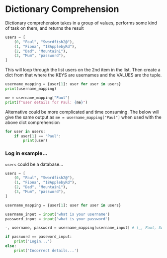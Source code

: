 # Dictionary Comprehension

Dictionary comprehension takes in a group of values, performs some kind of task on them, and returns the result

```python
users = [
    (0, "Paul", "Swordfish2@"),
    (1, "Fiona", "18ApplebyRd"),
    (2, "Dad", "Mountain1"),
    (3, "Mum", "password"),
]
```

This will loop through the list users on the 2nd item in the list. Then create a dict from that where the KEYS are usernames and the VALUES are the tuple.

```python
username_mapping = {user[1]: user for user in users}
print(username_mapping)

me = username_mapping["Paul"]
print(f"user details for Paul: {me}")
```

Alternative could be more complicated and time consuming. The below will give the same output as
`me = username_mapping["Paul"]` when used with the above dict comprehension

```python
for user in users:
    if user[1] == "Paul":
        print(user)
```

### Log in example...

`users` could be a database...

```python
users = [
    (0, "Paul", "Swordfish2@"),
    (1, "Fiona", "18ApplebyRd"),
    (2, "Dad", "Mountain1"),
    (3, "Mum", "password"),
]

username_mapping = {user[1]: user for user in users}

username_input = input('what is your username')
password_input = input('what is your password')

-, username, password = username_mapping[username_input] # (_, Paul, Swordfish2@)

if password == password_input:
    print('Login...')
else:
    print('Incorrect details...')
```
